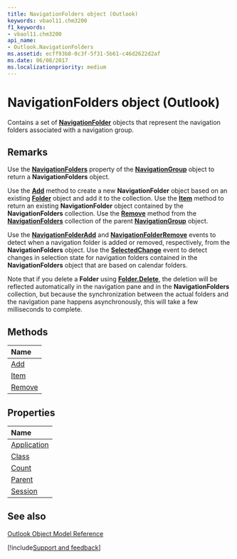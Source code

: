 ```yaml
---
title: NavigationFolders object (Outlook)
keywords: vbaol11.chm3200
f1_keywords:
- vbaol11.chm3200
api_name:
- Outlook.NavigationFolders
ms.assetid: ecff93b8-0c3f-5f31-5b61-c46d2622d2af
ms.date: 06/08/2017
ms.localizationpriority: medium
---
```



# NavigationFolders object (Outlook)

Contains a set of **[NavigationFolder](Outlook.navigationFolder.md)** objects that represent the navigation folders associated with a navigation group.


## Remarks

Use the **[NavigationFolders](Outlook.NavigationGroup.NavigationFolders.md)** property of the **[NavigationGroup](Outlook.NavigationGroup.md)** object to return a **NavigationFolders** object.

Use the **[Add](Outlook.NavigationFolders.Add.md)** method to create a new **NavigationFolder** object based on an existing **[Folder](Outlook.Folder.md)** object and add it to the collection. Use the **[Item](Outlook.NavigationFolders.Item.md)** method to return an existing **NavigationFolder** object contained by the **NavigationFolders** collection. Use the **[Remove](Outlook.NavigationFolders.Remove.md)** method from the **[NavigationFolders](Outlook.NavigationFolders.md)** collection of the parent **[NavigationGroup](Outlook.NavigationGroup.md)** object.

Use the **[NavigationFolderAdd](Outlook.NavigationGroups.NavigationFolderAdd.md)** and **[NavigationFolderRemove](Outlook.NavigationGroups.NavigationFolderRemove.md)** events to detect when a navigation folder is added or removed, respectively, from the **NavigationFolders** object. Use the **[SelectedChange](Outlook.NavigationGroups.SelectedChange.md)** event to detect changes in selection state for navigation folders contained in the **NavigationFolders** object that are based on calendar folders.

Note that if you delete a **Folder** using **[Folder.Delete](Outlook.Folder.Delete.md)**, the deletion will be reflected automatically in the navigation pane and in the **NavigationFolders** collection, but because the synchronization between the actual folders and the navigation pane happens asynchronously, this will take a few milliseconds to complete.


## Methods



|Name|
|:-----|
|[Add](Outlook.NavigationFolders.Add.md)|
|[Item](Outlook.NavigationFolders.Item.md)|
|[Remove](Outlook.NavigationFolders.Remove.md)|

## Properties



|Name|
|:-----|
|[Application](Outlook.NavigationFolders.Application.md)|
|[Class](Outlook.NavigationFolders.Class.md)|
|[Count](Outlook.NavigationFolders.Count.md)|
|[Parent](Outlook.NavigationFolders.Parent.md)|
|[Session](Outlook.NavigationFolders.Session.md)|

## See also


[Outlook Object Model Reference](overview/Outlook/object-model.md)

[!include[Support and feedback](~/includes/feedback-boilerplate.md)]